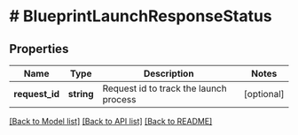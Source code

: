 # # BlueprintLaunchResponseStatus

## Properties

Name | Type | Description | Notes
------------ | ------------- | ------------- | -------------
**request_id** | **string** | Request id to track the launch process | [optional]

[[Back to Model list]](../../README.md#models) [[Back to API list]](../../README.md#endpoints) [[Back to README]](../../README.md)

